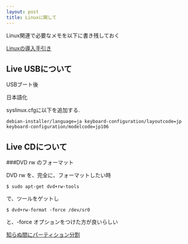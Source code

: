 ```yaml
---
layout: post
title: Linuxに関して
---
```


Linux関連で必要なメモを以下に書き残しておく

[Linuxの導入手引き](http://kumasan1949.zouri.jp/kumasan.html)

## Live USBについて

USBブート後

日本語化

syslinux.cfgに以下を追加する.

```
debian-installer/language=ja keyboard-configuration/layoutcode=jp keyboard-configuration/modelcode=jp106
```

## Live CDについて

###DVD rw のフォーマット

DVD rw を、完全に、フォーマットしたい時

```
$ sudo apt-get dvd+rw-tools
```

で、ツールをゲットし

```
$ dvd+rw-format -force /dev/sr0
```

と、-force オプションをつけた方が良いらしい


[知らぬ間にパーティション分割](http://blog.goo.ne.jp/hiros-pc/e/6e761e61a4a6405c228833b3acf60765)
